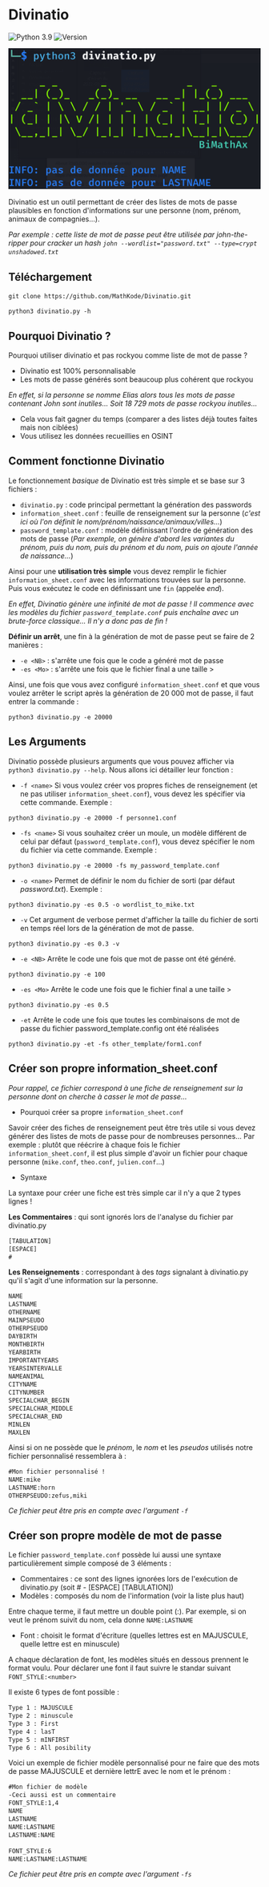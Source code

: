 # Divinatio

![Python 3.9](https://img.shields.io/badge/Python-3.9-green.svg)
![Version](https://img.shields.io/badge/Version-0.4-blue)

<img src="illustration/img1.png">

Divinatio est un outil permettant de créer des listes de mots de passe plausibles en fonction d'informations sur une personne (nom, prénom, animaux de compagnies...).

*Par exemple : cette liste de mot de passe peut être utilisée par john-the-ripper pour cracker un hash ```john --wordlist="password.txt" --type=crypt unshadowed.txt```*

## Téléchargement

```
git clone https://github.com/MathKode/Divinatio.git
```
```
python3 divinatio.py -h
```

## Pourquoi Divinatio ?

Pourquoi utiliser divinatio et pas rockyou comme liste de mot de passe ?
- Divinatio est 100% personnalisable
- Les mots de passe générés sont beaucoup plus cohérent que rockyou

*En effet, si la personne se nomme Elias alors tous les mots de passe contenant John sont inutiles... Soit 18 729 mots de passe rockyou inutiles...*

- Cela vous fait gagner du temps (comparer a des listes déjà toutes faites mais non ciblées)
- Vous utilisez les données recueillies en OSINT

## Comment fonctionne Divinatio

Le fonctionnement *basique* de Divinatio est très simple et se base sur 3 fichiers :
- ```divinatio.py``` : code principal permettant la génération des passwords
- ```information_sheet.conf``` : feuille de renseignement sur la personne (*c'est ici où l'on définit le nom/prénom/naissance/animaux/villes...*)
- ```password_template.conf``` : modèle définissant l'ordre de génération des mots de passe (*Par exemple, on génère d'abord les variantes du prénom, puis du nom, puis du prénom et du nom, puis on ajoute l'année de naissance...*)

Ainsi pour une **utilisation très simple** vous devez remplir le fichier ```information_sheet.conf``` avec les informations trouvées sur la personne. Puis vous exécutez le code en définissant une ```fin``` (appelée *end*).

*En effet, Divinatio génère une infinité de mot de passe ! Il commence avec les modèles du fichier ```password_template.conf``` puis enchaîne avec un brute-force classique... Il n'y a donc pas de fin !*

**Définir un arrêt**, une fin à la génération de mot de passe peut se faire de 2 manières :
- ```-e <NB>``` : s'arrête une fois que le code a généré **<NB>** mot de passe
- ```-es <Mo>``` : s'arrête une fois que le fichier final a une taille > **<Mo>**

Ainsi, une fois que vous avez configuré ```information_sheet.conf``` et que vous voulez arrêter le script après la génération de 20 000 mot de passe, il faut entrer la commande :

```
python3 divinatio.py -e 20000
```

## Les Arguments

Divinatio possède plusieurs arguments que vous pouvez afficher via ```python3 divinatio.py --help```. Nous allons ici détailler leur fonction :

- ```-f <name>```
Si vous voulez créer vos propres fiches de renseignement (et ne pas utiliser ```information_sheet.conf```), vous devez les spécifier via cette commande. Exemple :

```
python3 divinatio.py -e 20000 -f personne1.conf
```

- ```-fs <name>```
Si vous souhaitez créer un moule, un modèle différent de celui par défaut (```password_template.conf```), vous devez spécifier le nom du fichier via cette commande. Exemple :

```
python3 divinatio.py -e 20000 -fs my_password_template.conf
```

- ```-o <name>```
Permet de définir le nom du fichier de sorti (par défaut *password.txt*). Exemple :

```
python3 divinatio.py -es 0.5 -o wordlist_to_mike.txt
```

- ```-v```
Cet argument de verbose permet d'afficher la taille du fichier de sorti en temps réel lors de la génération de mot de passe.

```
python3 divinatio.py -es 0.3 -v
```

- ```-e <NB>```
Arrête le code une fois que **<NB>** mot de passe ont été généré.

```
python3 divinatio.py -e 100
```

- ```-es <Mo>```
Arrête le code une fois que le fichier final a une taille > **<Mo>**

```
python3 divinatio.py -es 0.5
```

- ```-et```
Arrête le code une fois que toutes les combinaisons de mot de passe du fichier password_template.config ont été réalisées

```
python3 divinatio.py -et -fs other_template/form1.conf
```
## Créer son propre information\_sheet.conf

*Pour rappel, ce fichier correspond à une fiche de renseignement sur la personne dont on cherche à casser le mot de passe...*

- Pourquoi créer sa propre ``information_sheet.conf`` 

Savoir créer des fiches de renseignement peut être très utile si vous devez générer des listes de mots de passe pour de nombreuses personnes... Par exemple : plutôt que réécrire à chaque fois le fichier ```information_sheet.conf```, il est plus simple d'avoir un fichier pour chaque personne (``mike.conf``, ``theo.conf``, ``julien.conf``...)

- Syntaxe

La syntaxe pour créer une fiche est très simple car il n'y a que 2 types lignes !

**Les Commentaires** : qui sont ignorés lors de l'analyse du fichier par divinatio.py

```
[TABULATION]
[ESPACE]
#
```

**Les Renseignements** : correspondant à des *tags* signalant à divinatio.py qu'il s'agit d'une information sur la personne. 

```
NAME
LASTNAME
OTHERNAME
MAINPSEUDO
OTHERPSEUDO
DAYBIRTH
MONTHBIRTH
YEARBIRTH
IMPORTANTYEARS
YEARSINTERVALLE
NAMEANIMAL
CITYNAME
CITYNUMBER
SPECIALCHAR_BEGIN
SPECIALCHAR_MIDDLE
SPECIALCHAR_END
MINLEN
MAXLEN
```

Ainsi si on ne possède que le *prénom*, le *nom* et les *pseudos* utilisés notre fichier personnalisé ressemblera à :

```
#Mon fichier personnalisé !
NAME:mike
LASTNAME:horn
OTHERPSEUDO:zefus,miki
```

*Ce fichier peut être pris en compte avec l'argument ``-f``*

## Créer son propre modèle de mot de passe

Le fichier ```password_template.conf``` possède lui aussi une syntaxe particulièrement simple composé de 3 éléments :

- Commentaires : ce sont des lignes ignorées lors de l'exécution de divinatio.py (soit # - [ESPACE] [TABULATION])
- Modèles : composés du nom de l'information (voir la liste plus haut)

Entre chaque terme, il faut mettre un double point (:). Par exemple, si on veut le prénom suivit du nom, cela donne ```NAME:LASTNAME```

- Font : choisit le format d'écriture (quelles lettres est en MAJUSCULE, quelle lettre est en minuscule)

A chaque déclaration de font, les modèles situés en dessous prennent le format voulu. Pour déclarer une font il faut suivre le standar suivant ```FONT_STYLE:<number>```

Il existe 6 types de font possible :
```
Type 1 : MAJUSCULE
Type 2 : minuscule
Type 3 : First
Type 4 : lasT 
Type 5 : mINFIRST
Type 6 : All posibility
```

Voici un exemple de fichier modèle personnalisé pour ne faire que des mots de passe MAJUSCULE et dernière lettrE avec le nom et le prénom :

```
#Mon fichier de modèle
-Ceci aussi est un commentaire
FONT_STYLE:1,4
NAME
LASTNAME
NAME:LASTNAME
LASTNAME:NAME

FONT_STYLE:6
NAME:LASTNAME:LASTNAME
```

*Ce fichier peut être pris en compte avec l'argument ``-fs``*




